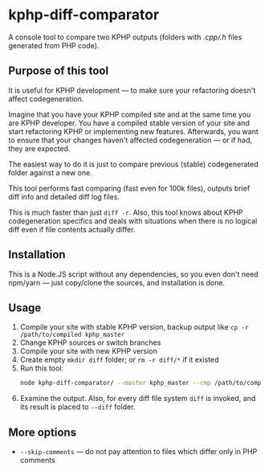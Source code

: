# kphp-diff-comparator

A console tool to compare two KPHP outputs (folders with *.cpp/.h* files generated from PHP code).

## Purpose of this tool

It is useful for KPHP development — to make sure your refactoring doesn't affect codegeneration. 

Imagine that you have your KPHP compiled site and at the same time you are KPHP developer. 
You have a compiled stable version of your site and start refactoring KPHP or implementing new features.
Afterwards, you want to ensure that your changes haven't affected codegeneration — or if had, they are expected.

The easiest way to do it is just to compare previous (stable) codegenerated folder against a new one.  

This tool performs fast comparing (fast even for 100k files), outputs brief diff info and detailed diff log files.

This is much faster than just `diff -r`. 
Also, this tool knows about KPHP codegeneration specifics and deals with situations when there is no logical diff even if file contents actually differ.  

## Installation

This is a Node.JS script without any dependencies, so you even don't need npm/yarn — just copy/clone the sources, and installation is done.

## Usage

1. Compile your site with stable KPHP version, backup output like `cp -r /path/to/compiled kphp_master`
2. Change KPHP sources or switch branches
3. Compile your site with new KPHP version
4. Create empty `mkdir diff` folder; or `rm -r diff/*` if it existed
5. Run this tool:
    ```bash
    node kphp-diff-comparator/ --master kphp_master --cmp /path/to/compiled --diff diff 
    ```
6. Examine the output. Also, for every diff file system `diff` is invoked, and its result is placed to `--diff` folder.

## More options

* `--skip-comments` — do not pay attention to files which differ only in PHP comments
